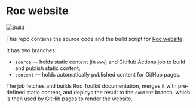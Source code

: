 # Roc website

[![Build](https://github.com/roc-streaming/roc-streaming.github.io/workflows/build/badge.svg)](https://github.com/roc-streaming/roc-streaming.github.io/actions)

This repo contains the source code and the build script for [Roc website](https://roc-streaming.org/).

It has two branches:

* `source` — holds static content (in `www`) and GitHub Actions job to build and publish static content;
* `content` — holds automatically published content for GitHub pages.

The job fetches and builds Roc Toolkit documentation, merges it with pre-defined static content, and deploys the result to the `content` branch, which is then used by GitHib pages to render the website.
